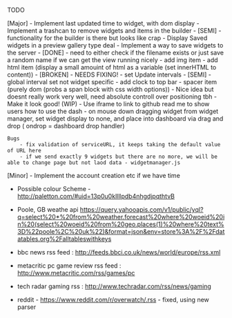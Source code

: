 TODO

[Major]
	- Implement last updated time to widget, with dom display
	- Implement a trashcan to remove widgets and items in the builder - [SEMI] - functionality for the builder is there but looks like crap
	- Display Saved widgets in a preview gallery type deal
	- Implement a way to save widgets to the server - [DONE] - need to either check if the filename exists or just save a random name if we can get the view running nicely
	- add img item
	- add html item (display a small amouint of html as a variable (set innerHTML to content)) - [BROKEN] - NEEDS FIXING!
	- set Update intervals - [SEMI] - global interval set not widget specific
	- add clock to top bar
	- spacer item (purely dom (probs a span block with css width options)) - Nice idea but doesnt really work very well, need absolute controll over positioning tbh
	- Make it look good! (WIP)
	- Use iframe to link to github read me to show users how to use the dash
	- on mouse down dragging widget from widget manager, set widget display to none, and place into dashboard via drag and drop ( ondrop = dashboard drop handler)

	Bugs
		- fix validation of serviceURL, it keeps taking the default value of URL here
		- if we send exactly 9 widgets but there are no more, we will be able to change page but not laod data - widgetmanager.js


[Minor]
	- Implement the account creation etc if we have time


- Possible colour Scheme - http://paletton.com/#uid=13p0u0kllllpdb4nhgdjpqthtvB

- Poole, GB weathe api
 https://query.yahooapis.com/v1/public/yql?q=select%20*%20from%20weather.forecast%20where%20woeid%20in%20(select%20woeid%20from%20geo.places(1)%20where%20text%3D%22poole%2C%20uk%22)&format=json&env=store%3A%2F%2Fdatatables.org%2Falltableswithkeys

- bbc news rss feed : http://feeds.bbci.co.uk/news/world/europe/rss.xml
- metacritic pc game review rss feed : http://www.metacritic.com/rss/games/pc

- tech radar gaming rss : http://www.techradar.com/rss/news/gaming

- reddit - https://www.reddit.com/r/overwatch/.rss - fixed, using new parser